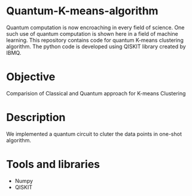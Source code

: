 # Quantum-K-means-algorithm
Quantum computation is now encroaching in every field of science. One such use of quantum computation is shown here in a field of machine learning. This repository contains code for quantum K-means clustering algorithm. The python code is developed using QISKIT library created by IBMQ. 

# Objective
Comparision of Classical and Quantum approach for K-means Clustering

# Description

We implemented a quantum circuit to cluter the data points in one-shot algorithm. 

# Tools and libraries
* Numpy
* QISKIT

